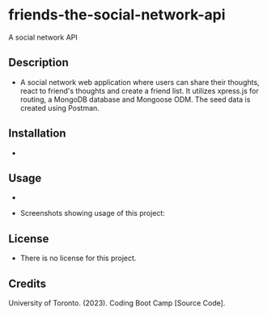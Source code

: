 # friends-the-social-network-api
A social network API

## Description
- A social network web application where users can share their thoughts, react to friend's thoughts and create a friend list. It utilizes xpress.js for routing, a MongoDB database and Mongoose ODM. The seed data is created using Postman.

## Installation
- 

## Usage
- 

- Screenshots showing usage of this project: 

## License
- There is no license for this project.

## Credits

University of Toronto. (2023). Coding Boot Camp [Source Code].